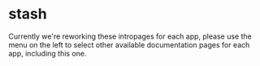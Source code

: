# stash

Currently we're reworking these intropages for each app, please use the menu on the left to select other available documentation pages for each app, including this one.
